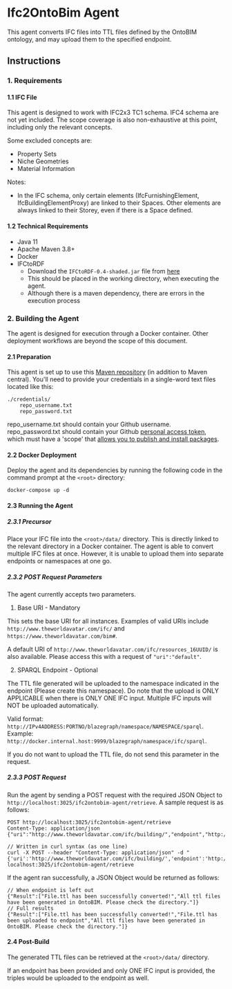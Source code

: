 # Ifc2OntoBim Agent

This agent converts IFC files into TTL files defined by the OntoBIM ontology, and may upload them to the specified endpoint.

## Instructions
### 1. Requirements
#### 1.1 IFC File
This agent is designed to work with IFC2x3 TC1 schema. IFC4 schema are not yet included. The scope coverage is also 
non-exhaustive at this point, including only the relevant concepts.

Some excluded concepts are:
 - Property Sets
 - Niche Geometries
 - Material Information

Notes:
- In the IFC schema, only certain elements (IfcFurnishingElement, IfcBuildingElementProxy) are linked to their Spaces. 
Other elements are always linked to their Storey, even if there is a Space defined.

#### 1.2 Technical Requirements
- Java 11
- Apache Maven 3.8+
- Docker
- IFCtoRDF
  - Download the `IFCtoRDF-0.4-shaded.jar` file from [here](https://github.com/pipauwel/IFCtoRDF)
  - This should be placed in the working directory, when executing the agent. 
  - Although there is a maven dependency, there are errors in the execution process

### 2. Building the Agent
The agent is designed for execution through a Docker container. Other deployment workflows are beyond the scope of this document.

#### 2.1 Preparation
This agent is set up to use this [Maven repository](https://maven.pkg.github.com/cambridge-cares/TheWorldAvatar/) (in addition to Maven central).
You'll need to provide  your credentials in a single-word text files located like this:
```
./credentials/
    repo_username.txt
    repo_password.txt
```

repo_username.txt should contain your Github username. repo_password.txt should contain your Github [personal access token](https://docs.github.com/en/github/authenticating-to-github/creating-a-personal-access-token),
which must have a 'scope' that [allows you to publish and install packages](https://docs.github.com/en/packages/working-with-a-github-packages-registry/working-with-the-apache-maven-registry#authenticating-to-github-packages).

#### 2.2 Docker Deployment
Deploy the agent and its dependencies by running the following code in the command prompt at the `<root>` directory:
```
docker-compose up -d 
```

#### 2.3 Running the Agent
##### 2.3.1 Precursor
Place your IFC file into the `<root>/data/` directory. This is directly linked to the relevant directory in a Docker container.
The agent is able to convert multiple IFC files at once. However, it is unable to upload them into separate endpoints or namespaces 
at one go. 

##### 2.3.2 POST Request Parameters
The agent currently accepts two parameters. 
1. Base URI - Mandatory

This sets the base URI for all instances. Examples of valid URIs include `http://www.theworldavatar.com/ifc/` and  `https://www.theworldavatar.com/bim#`.

A default URI of `http://www.theworldavatar.com/ifc/resources_16UUID/` is also available. Please access this with a request of `"uri":"default"`.

2. SPARQL Endpoint - Optional

The TTL file generated will be uploaded to the namespace indicated in the endpoint (Please create this namespace). 
Do note that the upload is ONLY APPLICABLE when there is ONLY ONE IFC input. 
Multiple IFC inputs will NOT be uploaded automatically.   

Valid format: `http://IPv4ADDRESS:PORTNO/blazegraph/namespace/NAMESPACE/sparql`.
Example: `http://docker.internal.host:9999/blazegraph/namespace/ifc/sparql`.

If you do not want to upload the TTL file, do not send this parameter in the request.

##### 2.3.3 POST Request
Run the agent by sending a POST request with the required JSON Object to `http://localhost:3025/ifc2ontobim-agent/retrieve`. A sample request is as follows:
```
POST http://localhost:3025/ifc2ontobim-agent/retrieve
Content-Type: application/json
{"uri":"http://www.theworldavatar.com/ifc/building/","endpoint","http://IPv4ADDRESS:PORTNO/blazegraph/namespace/ifc/sparql"}

// Written in curl syntax (as one line)
curl -X POST --header "Content-Type: application/json" -d "{'uri':'http://www.theworldavatar.com/ifc/building/','endpoint':'http://IPv4ADDRESS:PORTNO/blazegraph/namespace/ifc/sparql'}" localhost:3025/ifc2ontobim-agent/retrieve 
```

If the agent ran successfully, a JSON Object would be returned as follows:
```
// When endpoint is left out
{"Result":["File.ttl has been successfully converted!","All ttl files have been generated in OntoBIM. Please check the directory."]}
// Full results
{"Result":["File.ttl has been successfully converted!","File.ttl has been uploaded to endpoint","All ttl files have been generated in OntoBIM. Please check the directory."]}
```

#### 2.4 Post-Build
The generated TTL files can be retrieved at the `<root>/data/` directory.

If an endpoint has been provided and only ONE IFC input is provided, the triples would be uploaded to the endpoint as well.